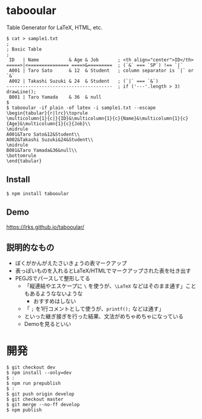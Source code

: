 # tabooular
Table Generator for LaTeX, HTML, etc.
```
$ cat > sample1.txt
;
; Basic Table
;
 ID   | Name           & Age & Job       ; <th align="center">ID</th>
=====>|<=============== ====>&=========  ; (`&` === `SP`) !== `|`
 A001 | Taro Sato      & 12  & Student   ; column separator is `|` or `&`
 A002 | Takashi Suzuki & 24  & Student   ; (`|` === `&`)
---------------------------------------  ; if ('---'.length > 3) drawLine();
 B001 | Taro Yamada    & 36  & null
$
$ tabooular -if plain -of latex -i sample1.txt --escape
\begin{tabular}{r|lrc}\toprule
\multicolumn{1}{c|}{ID}&\multicolumn{1}{c}{Name}&\multicolumn{1}{c}{Age}&\multicolumn{1}{c}{Job}\\
\midrule
A001&Taro Sato&12&Student\\
A002&Takashi Suzuki&24&Student\\
\midrule
B001&Taro Yamada&36&null\\
\bottomrule
\end{tabular}
```

## Install
```
$ npm install tabooular
```

## Demo
https://lrks.github.io/tabooular/

## 説明的なもの
* ぼくがかんがえたさいきょうの表マークアップ
* 表っぽいものを入れるとLaTeX/HTMLでマークアップされた表を吐き出す
* PEGJSでパースして整形してる
  * 「縦連結やエスケープに `\` を使うが、`\LaTeX` などはそのまま通す」こともあるようなないような
    * おすすめはしない
  * 「 `;` を1行コメントとして使うが、`printf();` などは通す」
  * といった継ぎ接ぎを行った結果、文法がめちゃめちゃになっている
  * Demoを見るといい

# 開発
```
$ git checkout dev
$ npm install --only=dev
$ :
$ npm run prepublish
$ :
$ git push origin develop 
$ git checkout master
$ git merge --no-ff develop
$ npm publish
```